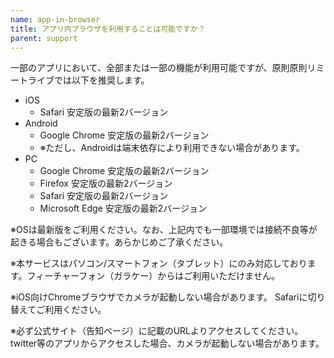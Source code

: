 ```yaml
---
name: app-in-browser
title: アプリ内ブラウザを利用することは可能ですか？
parent: support
---
```


一部のアプリにおいて、全部または一部の機能が利用可能ですが、原則原則リミートライブでは以下を推奨します。

- iOS
  - Safari 安定版の最新2バージョン
- Android
  - Google Chrome 安定版の最新2バージョン
  - ※ただし、Androidは端末依存により利用できない場合があります。
- PC
  - Google Chrome 安定版の最新2バージョン
  - Firefox 安定版の最新2バージョン
  - Safari 安定版の最新2バージョン
  - Microsoft Edge 安定版の最新2バージョン

※OSは最新版をご利用ください。なお、上記内でも一部環境では接続不良等が起きる場合もございます。あらかじめご了承ください。

※本サービスはパソコン/スマートフォン（タブレット）にのみ対応しております。フィーチャーフォン（ガラケー）からはご利用いただけません。

※iOS向けChromeブラウザでカメラが起動しない場合があります。 Safariに切り替えてご利用ください。

※必ず公式サイト（告知ページ）に記載のURLよりアクセスしてください。twitter等のアプリからアクセスした場合、カメラが起動しない場合があります。
